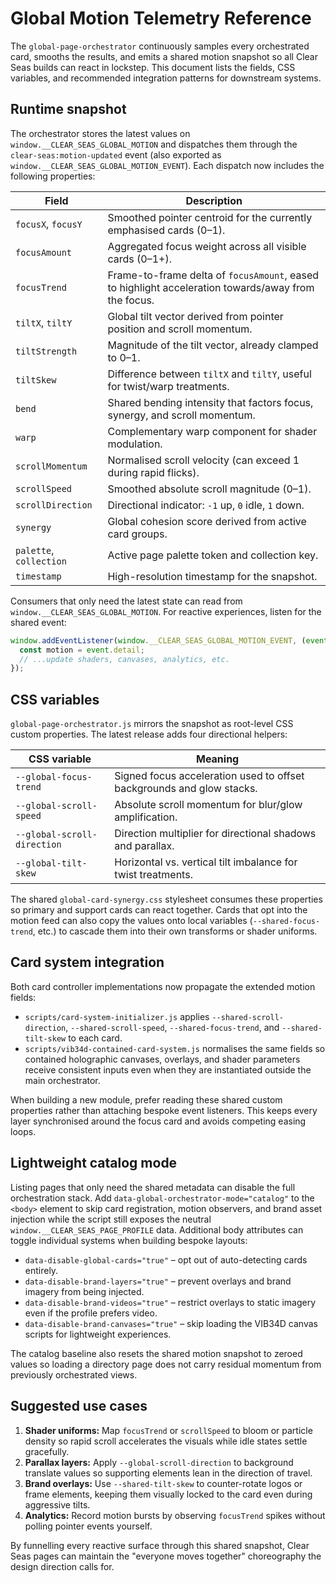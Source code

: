 # Global Motion Telemetry Reference

The `global-page-orchestrator` continuously samples every orchestrated card, smooths the
results, and emits a shared motion snapshot so all Clear Seas builds can react in
lockstep. This document lists the fields, CSS variables, and recommended integration
patterns for downstream systems.

## Runtime snapshot

The orchestrator stores the latest values on `window.__CLEAR_SEAS_GLOBAL_MOTION` and
dispatches them through the `clear-seas:motion-updated` event (also exported as
`window.__CLEAR_SEAS_GLOBAL_MOTION_EVENT`). Each dispatch now includes the following
properties:

| Field | Description |
|-------|-------------|
| `focusX`, `focusY` | Smoothed pointer centroid for the currently emphasised cards (0–1).
| `focusAmount` | Aggregated focus weight across all visible cards (0–1+). |
| `focusTrend` | Frame-to-frame delta of `focusAmount`, eased to highlight acceleration towards/away from the focus. |
| `tiltX`, `tiltY` | Global tilt vector derived from pointer position and scroll momentum. |
| `tiltStrength` | Magnitude of the tilt vector, already clamped to 0–1. |
| `tiltSkew` | Difference between `tiltX` and `tiltY`, useful for twist/warp treatments. |
| `bend` | Shared bending intensity that factors focus, synergy, and scroll momentum. |
| `warp` | Complementary warp component for shader modulation. |
| `scrollMomentum` | Normalised scroll velocity (can exceed 1 during rapid flicks). |
| `scrollSpeed` | Smoothed absolute scroll magnitude (0–1). |
| `scrollDirection` | Directional indicator: `-1` up, `0` idle, `1` down. |
| `synergy` | Global cohesion score derived from active card groups. |
| `palette`, `collection` | Active page palette token and collection key. |
| `timestamp` | High-resolution timestamp for the snapshot. |

Consumers that only need the latest state can read from
`window.__CLEAR_SEAS_GLOBAL_MOTION`. For reactive experiences, listen for the shared
event:

```js
window.addEventListener(window.__CLEAR_SEAS_GLOBAL_MOTION_EVENT, (event) => {
  const motion = event.detail;
  // ...update shaders, canvases, analytics, etc.
});
```

## CSS variables

`global-page-orchestrator.js` mirrors the snapshot as root-level CSS custom properties.
The latest release adds four directional helpers:

| CSS variable | Meaning |
|--------------|---------|
| `--global-focus-trend` | Signed focus acceleration used to offset backgrounds and glow stacks. |
| `--global-scroll-speed` | Absolute scroll momentum for blur/glow amplification. |
| `--global-scroll-direction` | Direction multiplier for directional shadows and parallax. |
| `--global-tilt-skew` | Horizontal vs. vertical tilt imbalance for twist treatments. |

The shared `global-card-synergy.css` stylesheet consumes these properties so primary and
support cards can react together. Cards that opt into the motion feed can also copy the
values onto local variables (`--shared-focus-trend`, etc.) to cascade them into their own
transforms or shader uniforms.

## Card system integration

Both card controller implementations now propagate the extended motion fields:

- `scripts/card-system-initializer.js` applies `--shared-scroll-direction`,
  `--shared-scroll-speed`, `--shared-focus-trend`, and `--shared-tilt-skew` to each card.
- `scripts/vib34d-contained-card-system.js` normalises the same fields so contained
  holographic canvases, overlays, and shader parameters receive consistent inputs even
  when they are instantiated outside the main orchestrator.

When building a new module, prefer reading these shared custom properties rather than
attaching bespoke event listeners. This keeps every layer synchronised around the focus
card and avoids competing easing loops.

## Lightweight catalog mode

Listing pages that only need the shared metadata can disable the full orchestration
stack. Add `data-global-orchestrator-mode="catalog"` to the `<body>` element to skip card
registration, motion observers, and brand asset injection while the script still exposes
the neutral `window.__CLEAR_SEAS_PAGE_PROFILE` data. Additional body attributes can
toggle individual systems when building bespoke layouts:

- `data-disable-global-cards="true"` – opt out of auto-detecting cards entirely.
- `data-disable-brand-layers="true"` – prevent overlays and brand imagery from being
  injected.
- `data-disable-brand-videos="true"` – restrict overlays to static imagery even if the
  profile prefers video.
- `data-disable-brand-canvases="true"` – skip loading the VIB34D canvas scripts for
  lightweight experiences.

The catalog baseline also resets the shared motion snapshot to zeroed values so loading a
directory page does not carry residual momentum from previously orchestrated views.

## Suggested use cases

1. **Shader uniforms:** Map `focusTrend` or `scrollSpeed` to bloom or particle density so
   rapid scroll accelerates the visuals while idle states settle gracefully.
2. **Parallax layers:** Apply `--global-scroll-direction` to background translate values
   so supporting elements lean in the direction of travel.
3. **Brand overlays:** Use `--shared-tilt-skew` to counter-rotate logos or frame elements,
   keeping them visually locked to the card even during aggressive tilts.
4. **Analytics:** Record motion bursts by observing `focusTrend` spikes without polling
   pointer events yourself.

By funnelling every reactive surface through this shared snapshot, Clear Seas pages can
maintain the "everyone moves together" choreography the design direction calls for.

